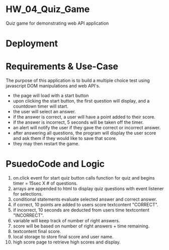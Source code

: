 # HW_04_Quiz_Game
Quiz game for demonstrating web API application

# Deployment


# Requirements & Use-Case
The purpose of this application is to build a multiple choice test using javascript DOM manipulations and web API's. 

* the page will load with a start button
* upon clicking the start button, the first question will display, and a countdown timer will start.
* the user will select an answer.
* if the answer is correct, a user will have a point added to their score.
* if the answer is incorrect, 5 seconds will be taken off the timer.
* an alert will notify the user if they gave the correct or incorrect answer.
* after answering all questions, the program will display the user score and ask them if they would like to save that score.
* they may then restart the game.

# PsuedoCode and Logic
1. on.click event for start quiz button calls function for quiz and begins timer = 15sec X # of questions. 
2. arrays are appended to html to display quiz questions with event listener for selections.
3. conditional statements evaluate selected answer and correct answer.
4. if correct, 10 points are added to users score textcontent "CORRECT".
5. if incorrect, 10 seconds are deducted from users time textcontent "INCORRECT".
6. variable will keep track of number of right answers.
7. score will be based on number of right answers + time remaining.
8. textcontent final score.
9. local storage to store final score and user name.
10. high score page to retrieve high scores and display.
